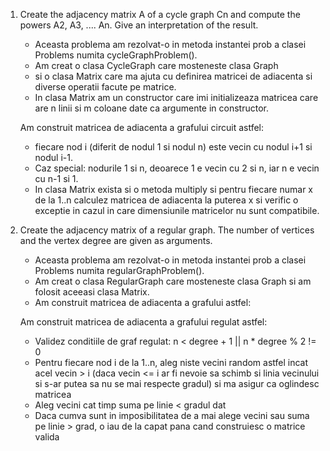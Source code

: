1. Create the adjacency matrix A of a cycle graph Cn and compute the powers A2, A3, .... An. Give an interpretation of the result.
    
    - Aceasta problema am rezolvat-o in metoda instantei prob a clasei Problems numita cycleGraphProblem().
    - Am creat o clasa CycleGraph care mosteneste clasa Graph 
    - si o clasa Matrix care ma ajuta cu definirea matricei de adiacenta si diverse operatii facute pe matrice. 
    - In clasa Matrix am un constructor care imi initializeaza matricea care are n linii si m coloane date ca argumente in constructor.
    
    Am construit matricea de adiacenta a grafului circuit astfel: 
    - fiecare nod i (diferit de nodul 1 si nodul n) este vecin cu nodul i+1 si nodul i-1.
    - Caz special: nodurile 1 si n, deoarece 1 e vecin cu 2 si n, iar n e vecin cu n-1 si 1. 
    - In clasa Matrix exista si o metoda multiply si pentru fiecare numar x de la 1..n calculez matricea de adiacenta la puterea x si verific o exceptie in cazul in care dimensiunile matricelor nu sunt compatibile.

2. Create the adjacency matrix of a regular graph. The number of vertices and the vertex degree are given as arguments.  

   - Aceasta problema am rezolvat-o in metoda instantei prob a clasei Problems numita regularGraphProblem().
   - Am creat o clasa RegularGraph care mosteneste clasa Graph si am folosit aceeasi clasa Matrix.
   - Am construit matricea de adiacenta a grafului astfel:
   
    Am construit matricea de adiacenta a grafului regulat astfel: 
    - Validez conditiile de graf regulat: n < degree + 1 || n * degree % 2 != 0
    - Pentru fiecare nod i de la 1..n, aleg niste vecini random astfel incat acel vecin > i (daca vecin <= i ar fi nevoie sa schimb si linia vecinului si s-ar putea sa nu se mai respecte gradul) si ma asigur ca oglindesc matricea
    - Aleg vecini cat timp suma pe linie < gradul dat
    - Daca cumva sunt in imposibilitatea de a mai alege vecini sau suma pe linie > grad, o iau de la capat pana cand construiesc o matrice valida
